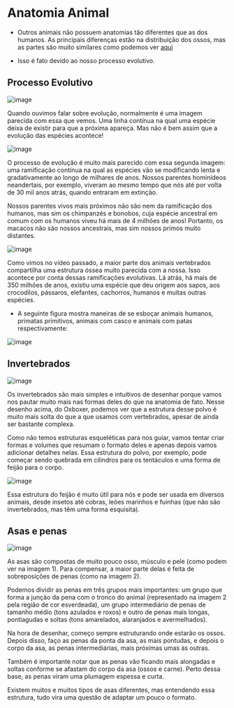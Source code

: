 # Anatomia Animal

* Outros animais não possuem anatomias tão diferentes que as dos humanos. As principais diferenças estão na distribuição dos ossos, mas as partes são muito similares como podemos ver [aqui](/ossos/humanos_x_cachorros.png)

* Isso é fato devido ao nosso processo evolutivo.

## Processo Evolutivo

![image](https://github.com/AndreCoutinhom/animals_and_creatures_concept_design/assets/91290799/d87fffa5-975a-4883-93ba-5ed10272fdfc)

Quando ouvimos falar sobre evolução, normalmente é uma imagem parecida com essa que vemos. Uma linha contínua na qual uma espécie deixa de existir para que a próxima apareça. Mas não é bem assim que a evolução das espécies acontece!

![image](https://github.com/AndreCoutinhom/animals_and_creatures_concept_design/assets/91290799/c9871fe3-ef8e-4ca7-a4cd-8eeaa2d76259)

O processo de evolução é muito mais parecido com essa segunda imagem: uma ramificação contínua na qual as espécies vão se modificando lenta e gradativamente ao longo de milhares de anos. Nossos parentes hominídeos neandertais, por exemplo, viveram ao mesmo tempo que nós até por volta de 30 mil anos atrás, quando entraram em extinção.

Nossos parentes vivos mais próximos não são nem da ramificação dos humanos, mas sim os chimpanzés e bonobos, cuja espécie ancestral em comum com os humanos viveu há mais de 4 milhões de anos! Portanto, os macacos não são nossos ancestrais, mas sim nossos primos muito distantes.

![image](https://github.com/AndreCoutinhom/animals_and_creatures_concept_design/assets/91290799/4e14876f-3768-4ea8-a823-9ce816042efd)

Como vimos no vídeo passado, a maior parte dos animais vertebrados compartilha uma estrutura óssea muito parecida com a nossa. Isso acontece por conta dessas ramificações evolutivas. Lá atrás, há mais de 350 milhões de anos, existiu uma espécie que deu origem aos sapos, aos crocodilos, pássaros, elefantes, cachorros, humanos e muitas outras espécies.

* A seguinte figura mostra maneiras de se esboçar animais humanos, primatas primitivos, animais com casco e animais com patas respectivamente:

![image](https://github.com/AndreCoutinhom/animals_and_creatures_concept_design/assets/91290799/461d2dee-6a8e-46d8-80f1-d5cfc7564505)

## Invertebrados

![image](https://github.com/AndreCoutinhom/animals_and_creatures_concept_design/assets/91290799/5eaabc3d-3046-464d-85de-257688984e90)

Os invertebrados são mais simples e intuitivos de desenhar porque vamos nos pautar muito mais nas formas deles do que na anatomia de fato. Nesse desenho acima, do Oxboxer, podemos ver que a estrutura desse polvo é muito mais solta do que a que usamos com vertebrados, apesar de ainda ser bastante complexa.

Como não temos estruturas esqueléticas para nos guiar, vamos tentar criar formas e volumes que resumam o formato deles e apenas depois vamos adicionar detalhes nelas. Essa estrutura do polvo, por exemplo, pode começar sendo quebrada em cilindros para os tentáculos e uma forma de feijão para o corpo.

![image](https://github.com/AndreCoutinhom/animals_and_creatures_concept_design/assets/91290799/b87ab4d7-0199-42a8-9501-521f7b3bba55)

Essa estrutura do feijão é muito útil para nós e pode ser usada em diversos animais, desde insetos até cobras, leões marinhos e fuinhas (que não são invertebrados, mas têm uma forma esquisita).

## Asas e penas

![image](https://github.com/AndreCoutinhom/animals_and_creatures_concept_design/assets/91290799/caf128f1-457e-4970-8d78-b1dbc4def511)

As asas são compostas de muito pouco osso, músculo e pele (como podem ver na imagem 1). Para compensar, a maior parte delas é feita de sobreposições de penas (como na imagem 2).

Podemos dividir as penas em três grupos mais importantes: um grupo que forma a junção da pena com o tronco do animal (representado na imagem 2 pela região de cor esverdeada), um grupo intermediário de penas de tamanho médio (tons azulados e roxos) e outro de penas mais longas, pontiagudas e soltas (tons amarelados, alaranjados e avermelhados).

Na hora de desenhar, começo sempre estruturando onde estarão os ossos. Depois disso, faço as penas da ponta da asa, as mais pontudas, e depois o corpo da asa, as penas intermediárias, mais próximas umas às outras.

Também é importante notar que as penas vão ficando mais alongadas e soltas conforme se afastam do corpo da asa (ossos e carne). Perto dessa base, as penas viram uma plumagem espessa e curta.

Existem muitos e muitos tipos de asas diferentes, mas entendendo essa estrutura, tudo vira uma questão de adaptar um pouco o formato.
